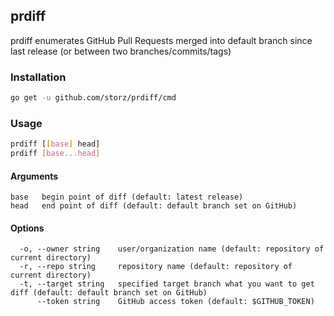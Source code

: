 ## prdiff

prdiff enumerates GitHub Pull Requests merged into default branch since last release (or between two branches/commits/tags)

### Installation

```sh
go get -u github.com/storz/prdiff/cmd
```

### Usage

```sh
prdiff [[base] head]
prdiff [base...head]
```

#### Arguments

```
base   begin point of diff (default: latest release)
head   end point of diff (default: default branch set on GitHub)
```

#### Options

```
  -o, --owner string    user/organization name (default: repository of current directory)
  -r, --repo string     repository name (default: repository of current directory)
  -t, --target string   specified target branch what you want to get diff (default: default branch set on GitHub)
      --token string    GitHub access token (default: $GITHUB_TOKEN)
```
